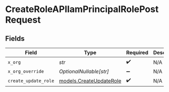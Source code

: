 # CreateRoleAPIIamPrincipalRolePostRequest


## Fields

| Field                                                    | Type                                                     | Required                                                 | Description                                              |
| -------------------------------------------------------- | -------------------------------------------------------- | -------------------------------------------------------- | -------------------------------------------------------- |
| `x_org`                                                  | *str*                                                    | :heavy_check_mark:                                       | N/A                                                      |
| `x_org_override`                                         | *OptionalNullable[str]*                                  | :heavy_minus_sign:                                       | N/A                                                      |
| `create_update_role`                                     | [models.CreateUpdateRole](../models/createupdaterole.md) | :heavy_check_mark:                                       | N/A                                                      |